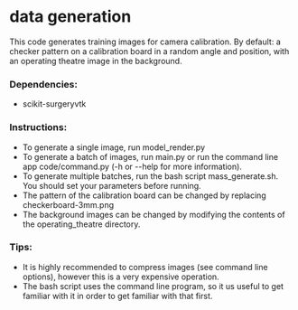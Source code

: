# data generation
This code generates training images for camera calibration. By default: a checker pattern
on a calibration board in a random angle and position, 
with an operating theatre image in the background. 

### Dependencies:
   -   scikit-surgeryvtk
    
### Instructions: 
- To generate a single image, run model_render.py
- To generate a batch of images, run main.py or run the command line app code/command.py 
(-h or --help for more information).
- To generate multiple batches, run the bash script mass_generate.sh. 
You should set your parameters before running.
- The pattern of the calibration board can be changed by replacing checkerboard-3mm.png
- The background images can be changed by modifying the contents of the operating_theatre
directory.

### Tips:
- It is highly recommended to compress images (see command line options), 
however this is a very expensive operation.
- The bash script uses the command line program, so it us useful to get familiar with it
in order to get familiar with that first.




